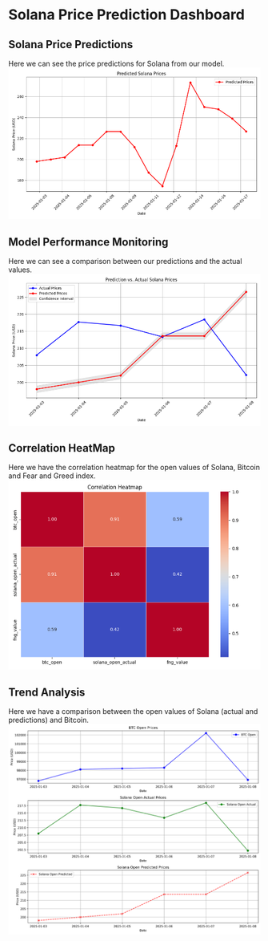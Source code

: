 
# Solana Price Prediction Dashboard


## Solana Price Predictions
Here we can see the price predictions for Solana from our model.
![Price_predictions](./assets/img/solana_predictions_plot.png)



## Model Performance Monitoring
Here we can see a comparison between our predictions and the actual values.
![Hindcast](./assets/img/solana_actual_vs_predictions_plot.png)



## Correlation HeatMap
Here we have the correlation heatmap for the open values of Solana, Bitcoin and Fear and Greed index.
![HeatMap](./assets/img/sln_btc_fng_heatmap.png)



## Trend Analysis
Here we have a comparison between the open values of Solana (actual and predictions) and Bitcoin.
![Trend_analysis](./assets/img/trend_analisis.png)


